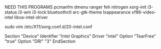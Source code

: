 NEED THIS PROGRAMS
pcmanfm
dmenu
ranger
feh
nitrogen
xorg-init
i3-status
i3-wm
i3-lock
bluetoothctl
arc-gtk-theme
lxappearance
xf86-video-intel
libva-intel-driver

sudo vim /etc/X11/xorg.conf.d/20-intel.conf


Section "Device"
    Identifier  "Intel Graphics"
    Driver      "intel"
    Option      "TearFree"    "true"
    Option      "DRI"         "3"
EndSection
